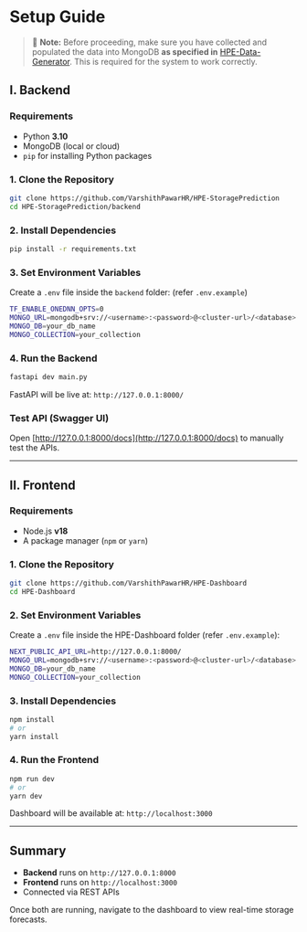 # Setup Guide
> 📌 **Note:** Before proceeding, make sure you have collected and populated the data into MongoDB **as specified in** [HPE-Data-Generator](https://github.com/VarshithPawarHR/HPE-Data-Generator/tree/main). This is required for the system to work correctly.

## I. Backend

### Requirements

* Python **3.10**
* MongoDB (local or cloud)
* `pip` for installing Python packages

### 1. Clone the Repository

```bash
git clone https://github.com/VarshithPawarHR/HPE-StoragePrediction
cd HPE-StoragePrediction/backend
```

### 2. Install Dependencies

```bash
pip install -r requirements.txt
```

### 3. Set Environment Variables

Create a `.env` file inside the `backend` folder: (refer `.env.example`)

```bash
TF_ENABLE_ONEDNN_OPTS=0
MONGO_URL=mongodb+srv://<username>:<password>@<cluster-url>/<database>
MONGO_DB=your_db_name
MONGO_COLLECTION=your_collection
```

### 4. Run the Backend

```bash
fastapi dev main.py
```

FastAPI will be live at: `http://127.0.0.1:8000/`

### Test API (Swagger UI)

Open [http://127.0.0.1:8000/docs](http://127.0.0.1:8000/docs) to manually test the APIs.

---

## II. Frontend

### Requirements

* Node.js **v18**
* A package manager (`npm` or `yarn`)

### 1. Clone the Repository

```bash
git clone https://github.com/VarshithPawarHR/HPE-Dashboard
cd HPE-Dashboard
```

### 2. Set Environment Variables

Create a `.env` file inside the HPE-Dashboard folder (refer `.env.example`):

```bash
NEXT_PUBLIC_API_URL=http://127.0.0.1:8000/
MONGO_URL=mongodb+srv://<username>:<password>@<cluster-url>/<database>
MONGO_DB=your_db_name
MONGO_COLLECTION=your_collection
```

### 3. Install Dependencies

```bash
npm install
# or
yarn install
```

### 4. Run the Frontend

```bash
npm run dev
# or
yarn dev
```

Dashboard will be available at: `http://localhost:3000`

---

## Summary

* **Backend** runs on `http://127.0.0.1:8000`
* **Frontend** runs on `http://localhost:3000`
* Connected via REST APIs

Once both are running, navigate to the dashboard to view real-time storage forecasts.

